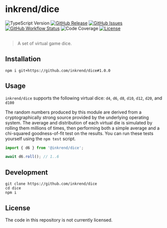 # inkrend/dice

<picture>
  <img alt="TypeScript Version" src="https://img.shields.io/badge/typescript-4.9.3-informational?style=flat-square">
</picture> <picture>
  <a href="https://github.com/inkrend/dice/releases"><img alt="GitHub Release" src="https://img.shields.io/github/v/release/inkrend/dice?style=flat-square"></a>
</picture> <picture>
  <a href="https://github.com/inkrend/dice/issues"><img alt="GitHub Issues" src="https://img.shields.io/github/issues-raw/inkrend/dice?label=issues&style=flat-square"></a>
</picture> <picture>
  <a href="https://github.com/inkrend/dice/actions/workflows/test.yml"><img alt="GitHub Workflow Status" src="https://img.shields.io/github/workflow/status/inkrend/dice/Node.js%20Testing?style=flat-square"></a>
</picture> <picture>
  <img alt="Code Coverage" src="https://img.shields.io/codecov/c/github/inkrend/dice?style=flat-square&token=IO0M38LI6O">
</picture> <picture>
  <a href="https://github.com/inkrend/dice/blob/main/LICENSE.md"><img alt="License" src="https://img.shields.io/github/license/inkrend/dice?style=flat-square"></a>
</picture><br><br>

> A set of virtual game dice.

## Installation

```shell
npm i git+https://github.com/inkrend/dice#1.0.0
```


## Usage

`inkrend/dice` supports the following virtual dice: `d4`, `d6`, `d8`, `d10`, `d12`, `d20`, and `d100`

The random numbers produced by this module are derived from a cryptographically strong source provided by the underlying operating system. The average and distribution of each virtual die is simulated by rolling them millions of times, then performing both a simple average and a chi-squared goodness-of-fit test on the results. You can run these tests yourself using the `npm test` script.

```javascript
import { d6 } from '@inkrend/dice';

await d6.roll(); // 1..6
```


## Development

```shell
git clone https://github.com/inkrend/dice
cd dice
npm i
```


## License

The code in this repository is not currently licensed.
